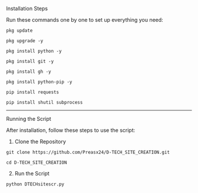 Installation Steps

Run these commands one by one to set up everything you need:

```pkg update```

```pkg upgrade -y```

```pkg install python -y```

```pkg install git -y```

```pkg install gh -y```

```pkg install python-pip -y```

```pip install requests```

```pip install shutil subprocess```


---

Running the Script

After installation, follow these steps to use the script:

1. Clone the Repository



```git clone https://github.com/Preasx24/D-TECH_SITE_CREATION.git```

```cd D-TECH_SITE_CREATION```

2. Run the Script



```python DTECHsitescr.py```
